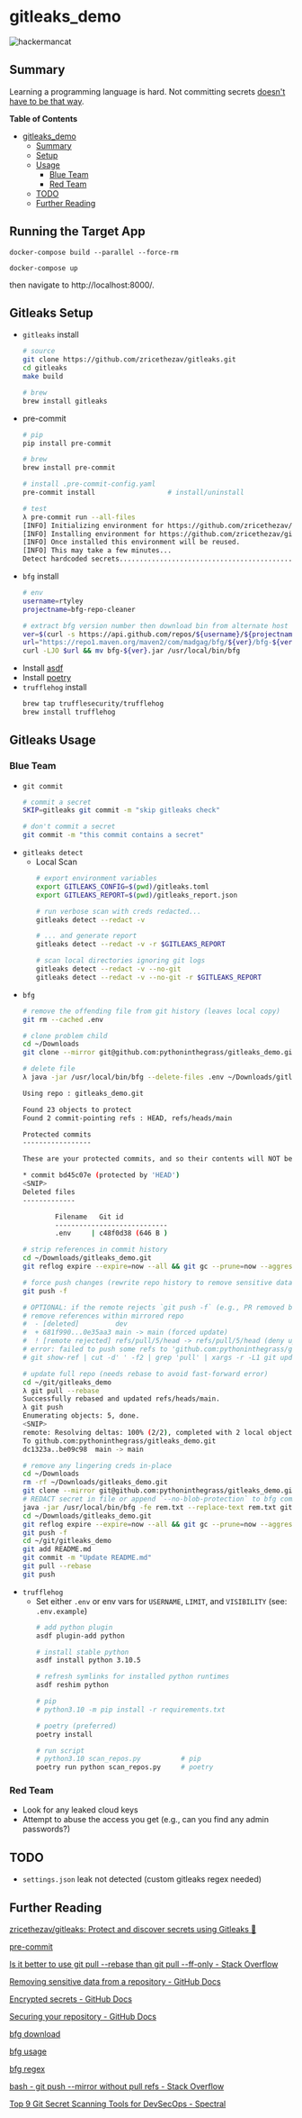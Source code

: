 # gitleaks_demo

![hackermancat](img/octocat_hackerman.png)

## Summary
Learning a programming language is hard. Not committing secrets [doesn't have to be that way](https://github.com/zricethezav/gitleak).

**Table of Contents**
* [gitleaks_demo](#gitleaks_demo)
  * [Summary](#summary)
  * [Setup](#setup)
  * [Usage](#usage)
    * [Blue Team](#blue-team)
    * [Red Team](#red-team)
  * [TODO](#todo)
  * [Further Reading](#further-reading)

## Running the Target App

`docker-compose build --parallel --force-rm`

`docker-compose up`

then navigate to http://localhost:8000/.


## Gitleaks Setup
* `gitleaks` install
    ```bash
    # source
    git clone https://github.com/zricethezav/gitleaks.git
    cd gitleaks
    make build

    # brew
    brew install gitleaks
    ```
* pre-commit
    ```bash
    # pip
    pip install pre-commit

    # brew
    brew install pre-commit

    # install .pre-commit-config.yaml
    pre-commit install                  # install/uninstall

    # test
    λ pre-commit run --all-files
    [INFO] Initializing environment for https://github.com/zricethezav/gitleaks.
    [INFO] Installing environment for https://github.com/zricethezav/gitleaks.
    [INFO] Once installed this environment will be reused.
    [INFO] This may take a few minutes...
    Detect hardcoded secrets.................................................Passed
    ```
* `bfg` install
    ```bash
    # env
    username=rtyley
    projectname=bfg-repo-cleaner

    # extract bfg version number then download bin from alternate host
    ver=$(curl -s https://api.github.com/repos/${username}/${projectname}/releases/latest | grep tag_name | cut -d '"' -f 4 | sed 's/[^0-9\.]//g')
    url="https://repo1.maven.org/maven2/com/madgag/bfg/${ver}/bfg-${ver}.jar"
    curl -LJO $url && mv bfg-${ver}.jar /usr/local/bin/bfg
    ```
* Install [asdf](https://asdf-vm.com/guide/getting-started.html#_2-download-asdf)
* Install [poetry](https://python-poetry.org/docs/)
* `trufflehog` install
    ```bash
    brew tap trufflesecurity/trufflehog
    brew install trufflehog
    ```

## Gitleaks Usage
### Blue Team
* `git commit`
    ```bash
    # commit a secret
    SKIP=gitleaks git commit -m "skip gitleaks check"

    # don't commit a secret
    git commit -m "this commit contains a secret"
    ```
* `gitleaks detect`
  * Local Scan
    ```bash
    # export environment variables
    export GITLEAKS_CONFIG=$(pwd)/gitleaks.toml
    export GITLEAKS_REPORT=$(pwd)/gitleaks_report.json

    # run verbose scan with creds redacted...
    gitleaks detect --redact -v

    # ... and generate report
    gitleaks detect --redact -v -r $GITLEAKS_REPORT

    # scan local directories ignoring git logs
    gitleaks detect --redact -v --no-git
    gitleaks detect --redact -v --no-git -r $GITLEAKS_REPORT
    ```
* `bfg`
    ```bash
    # remove the offending file from git history (leaves local copy)
    git rm --cached .env

    # clone problem child
    cd ~/Downloads
    git clone --mirror git@github.com:pythoninthegrass/gitleaks_demo.git

    # delete file
    λ java -jar /usr/local/bin/bfg --delete-files .env ~/Downloads/gitleaks_demo.git

    Using repo : gitleaks_demo.git

    Found 23 objects to protect
    Found 2 commit-pointing refs : HEAD, refs/heads/main

    Protected commits
    -----------------

    These are your protected commits, and so their contents will NOT be altered:

    * commit bd45c07e (protected by 'HEAD')
    <SNIP>
    Deleted files
    -------------

            Filename   Git id           
            ----------------------------
            .env     | c48f0d38 (646 B )

    # strip references in commit history
    cd ~/Downloads/gitleaks_demo.git
    git reflog expire --expire=now --all && git gc --prune=now --aggressive

    # force push changes (rewrite repo history to remove sensitive data)
    git push -f

    # OPTIONAL: if the remote rejects `git push -f` (e.g., PR removed branch)
    # remove references within mirrored repo
    #  - [deleted]         dev
    #  + 681f990...0e35aa3 main -> main (forced update)
    #  ! [remote rejected] refs/pull/5/head -> refs/pull/5/head (deny updating a hidden ref)
    # error: failed to push some refs to 'github.com:pythoninthegrass/gitleaks_demo.git
    # git show-ref | cut -d' ' -f2 | grep 'pull' | xargs -r -L1 git update-ref -d

    # update full repo (needs rebase to avoid fast-forward error)
    cd ~/git/gitleaks_demo
    λ git pull --rebase
    Successfully rebased and updated refs/heads/main.
    λ git push
    Enumerating objects: 5, done.
    <SNIP>
    remote: Resolving deltas: 100% (2/2), completed with 2 local objects.
    To github.com:pythoninthegrass/gitleaks_demo.git
    dc1323a..be09c98  main -> main

    # remove any lingering creds in-place
    cd ~/Downloads
    rm -rf ~/Downloads/gitleaks_demo.git
    git clone --mirror git@github.com:pythoninthegrass/gitleaks_demo.git
    # REDACT secret in file or append `--no-blob-protection` to bfg command below (destructive)
    java -jar /usr/local/bin/bfg -fe rem.txt --replace-text rem.txt gitleaks_demo.git       # filter-excluding '*.{xml,pdf}'
    cd ~/Downloads/gitleaks_demo.git
    git reflog expire --expire=now --all && git gc --prune=now --aggressive
    git push -f
    cd ~/git/gitleaks_demo
    git add README.md
    git commit -m "Update README.md"                                                        # commit any pending changes
    git pull --rebase
    git push
    ```
* `trufflehog`
  * Set either `.env` or env vars for `USERNAME`, `LIMIT`, and `VISIBILITY` (see: `.env.example`)
    ```bash
    # add python plugin
    asdf plugin-add python

    # install stable python
    asdf install python 3.10.5

    # refresh symlinks for installed python runtimes
    asdf reshim python

    # pip
    # python3.10 -m pip install -r requirements.txt

    # poetry (preferred)
    poetry install

    # run script
    # python3.10 scan_repos.py          # pip
    poetry run python scan_repos.py     # poetry
    ```

### Red Team
* Look for any leaked cloud keys
* Attempt to abuse the access you get (e.g., can you find any admin passwords?)

## TODO
* `settings.json` leak not detected (custom gitleaks regex needed)

## Further Reading
[zricethezav/gitleaks: Protect and discover secrets using Gitleaks 🔑](https://github.com/zricethezav/gitleaks)

[pre-commit](https://pre-commit.com/)

[Is it better to use git pull --rebase than git pull --ff-only - Stack Overflow](https://stackoverflow.com/questions/64846230/is-it-better-to-use-git-pull-rebase-than-git-pull-ff-only)

[Removing sensitive data from a repository - GitHub Docs](https://docs.github.com/en/authentication/keeping-your-account-and-data-secure/removing-sensitive-data-from-a-repository)

[Encrypted secrets - GitHub Docs](https://docs.github.com/en/actions/security-guides/encrypted-secrets)

[Securing your repository - GitHub Docs](https://docs.github.com/en/code-security/getting-started/securing-your-repository)

[bfg download](https://github.com/Installomator/Installomator/blob/main/Installomator.sh#L490)

[bfg usage](https://rtyley.github.io/bfg-repo-cleaner/)

[bfg regex](https://gist.github.com/w0rd-driven/60779ad557d9fd86331734f01c0f69f0?permalink_comment_id=3985799#gistcomment-3985799)

[bash - git push --mirror without pull refs - Stack Overflow](https://stackoverflow.com/questions/47776357/git-push-mirror-without-pull-refs)

[Top 9 Git Secret Scanning Tools for DevSecOps - Spectral](https://spectralops.io/blog/top-9-git-secret-scanning-tools/)
